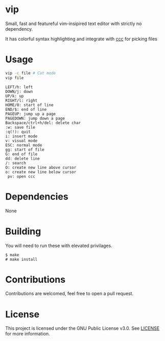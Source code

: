 # vip
Small, fast and featureful vim-insipired text editor with strictly no dependency.

It has colorful syntax highlighting and integrate with [ccc](https://github.com/night0721/ccc) for picking files

# Usage
```sh
vip -c file # Cat mode
vip file
```

```
LEFT/h: left
DOWN/j: down
UP/k: up
RIGHT/l: right
HOME/0: start of line
END/$: end of line
PAGEUP: jump up a page
PAGEDOWN: jump down a page
Backspace/ctrl+h/del: delete char
:w: save file
:q(!): quit
i: insert mode
v: visual mode
ESC: normal mode
gg: start of file
G: end of file
dd: delete line
/: search
O: create new line above cursor
o: create new line below cursor
 pv: open ccc

```
# Dependencies
None

# Building
You will need to run these with elevated privilages.
```
$ make 
# make install
```

# Contributions
Contributions are welcomed, feel free to open a pull request.

# License
This project is licensed under the GNU Public License v3.0. See [LICENSE](https://github.com/night0721/vip/blob/master/LICENSE) for more information.
